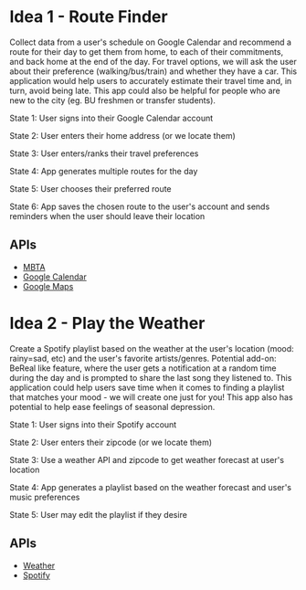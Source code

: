# Idea 1 - Route Finder 

Collect data from a user's schedule on Google Calendar and recommend a route for their day to get them from home, to each of their commitments, and back home at the end of the day. For travel options, we will ask the user about their preference (walking/bus/train) and whether they have a car. This application would help users to accurately estimate their travel time and, in turn, avoid being late. This app could also be helpful for people who are new to the city (eg. BU freshmen or transfer students). 

State 1: User signs into their Google Calendar account 

State 2: User enters their home address (or we locate them)

State 3: User enters/ranks their travel preferences 

State 4: App generates multiple routes for the day

State 5: User chooses their preferred route 

State 6: App saves the chosen route to the user's account and sends reminders when the user should leave their location

## APIs

* [MBTA](https://www.programmableweb.com/api/mbta)
* [Google Calendar](https://www.programmableweb.com/api/google-calendar) 
* [Google Maps](https://www.programmableweb.com/api/google-maps)


# Idea 2 - Play the Weather

Create a Spotify playlist based on the weather at the user's location (mood: rainy=sad, etc) and the user's favorite artists/genres. Potential add-on: BeReal like feature, where the user gets a notification at a random time during the day and is prompted to share the last song they listened to.
This application could help users save time when it comes to finding a playlist that matches your mood - we will create one just for you! This app also has potential to help ease feelings of seasonal depression. 


State 1: User signs into their Spotify account

State 2: User enters their zipcode (or we locate them)

State 3: Use a weather API and zipcode to get weather forecast at user's location

State 4: App generates a playlist based on the weather forecast and user's music preferences

State 5: User may edit the playlist if they desire

## APIs

* [Weather](https://www.programmableweb.com/api/weather-channel) 
* [Spotify](https://www.programmableweb.com/api/spotify-web)
